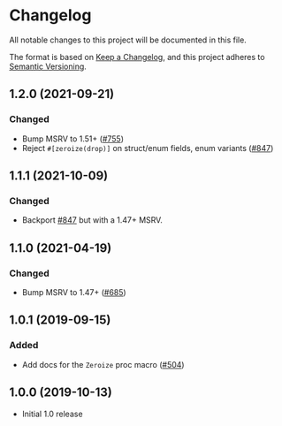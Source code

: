 # Changelog
All notable changes to this project will be documented in this file.

The format is based on [Keep a Changelog](https://keepachangelog.com/en/1.0.0/),
and this project adheres to [Semantic Versioning](https://semver.org/spec/v2.0.0.html).

## 1.2.0 (2021-09-21)
### Changed
- Bump MSRV to 1.51+ ([#755])
- Reject `#[zeroize(drop)]` on struct/enum fields, enum variants ([#847])

[#755]: https://github.com/iqlusioninc/crates/pull/755
[#847]: https://github.com/iqlusioninc/crates/pull/847

## 1.1.1 (2021-10-09)
### Changed
- Backport [#847] but with a 1.47+ MSRV.

## 1.1.0 (2021-04-19)
### Changed
- Bump MSRV to 1.47+ ([#685])

[#685]: https://github.com/iqlusioninc/crates/pull/685

## 1.0.1 (2019-09-15)
### Added
- Add docs for the `Zeroize` proc macro ([#504])

[#504]: https://github.com/iqlusioninc/crates/pull/504

## 1.0.0 (2019-10-13)

- Initial 1.0 release
